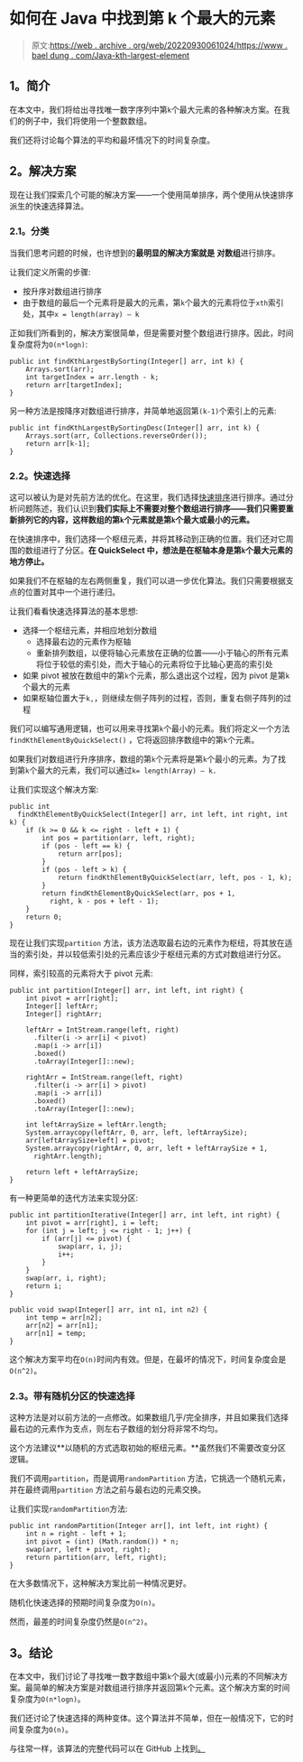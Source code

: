 # 如何在 Java 中找到第 k 个最大的元素

> 原文:[https://web . archive . org/web/20220930061024/https://www . bael dung . com/Java-kth-largest-element](https://web.archive.org/web/20220930061024/https://www.baeldung.com/java-kth-largest-element)

## **1。简介**

在本文中，我们将给出寻找唯一数字序列中第`k`个最大元素的各种解决方案。在我们的例子中，我们将使用一个整数数组。

我们还将讨论每个算法的平均和最坏情况下的时间复杂度。

## **2。解决方案**

现在让我们探索几个可能的解决方案——一个使用简单排序，两个使用从快速排序派生的快速选择算法。

### **2.1。分类**

当我们思考问题的时候，也许想到的**最明显的解决方案就是** **对数组**进行排序。

让我们定义所需的步骤:

*   按升序对数组进行排序
*   由于数组的最后一个元素将是最大的元素，第`k`个最大的元素将位于`xth`索引处，其中`x = length(array) – k`

正如我们所看到的，解决方案很简单，但是需要对整个数组进行排序。因此，时间复杂度将为`O(n*logn)`:

```
public int findKthLargestBySorting(Integer[] arr, int k) {
    Arrays.sort(arr);
    int targetIndex = arr.length - k;
    return arr[targetIndex];
}
```

另一种方法是按降序对数组进行排序，并简单地返回第`(k-1)`个索引上的元素:

```
public int findKthLargestBySortingDesc(Integer[] arr, int k) {
    Arrays.sort(arr, Collections.reverseOrder());
    return arr[k-1];
}
```

### **2.2。快速选择**

这可以被认为是对先前方法的优化。在这里，我们选择[快速排序](https://web.archive.org/web/20220626194127/https://www.geeksforgeeks.org/quick-sort/)进行排序。通过分析问题陈述，我们认识到**我们实际上不需要对整个数组进行排序——我们只需要重新排列它的内容，这样数组的第`k`个元素就是第`k`个最大或最小的元素。**

在快速排序中，我们选择一个枢纽元素，并将其移动到正确的位置。我们还对它周围的数组进行了分区。**在 QuickSelect 中，想法是在枢轴本身是第`k`个最大元素的地方停止。**

如果我们不在枢轴的左右两侧重复，我们可以进一步优化算法。我们只需要根据支点的位置对其中一个进行递归。

让我们看看快速选择算法的基本思想:

*   选择一个枢纽元素，并相应地划分数组
    *   选择最右边的元素作为枢轴
    *   重新排列数组，以便将轴心元素放在正确的位置——小于轴心的所有元素将位于较低的索引处，而大于轴心的元素将位于比轴心更高的索引处
*   如果 pivot 被放在数组中的第`k`个元素，那么退出这个过程，因为 pivot 是第`k`个最大的元素
*   如果枢轴位置大于`k,`，则继续左侧子阵列的过程，否则，重复右侧子阵列的过程

我们可以编写通用逻辑，也可以用来寻找第`k`个最小的元素。我们将定义一个方法`findKthElementByQuickSelect()` ，它将返回排序数组中的第`k`个元素。

如果我们对数组进行升序排序，数组的第`k`个元素将是第`k`个最小的元素。为了找到第`k`个最大的元素，我们可以通过`k= length(Array) – k.`

让我们实现这个解决方案:

```
public int 
  findKthElementByQuickSelect(Integer[] arr, int left, int right, int k) {
    if (k >= 0 && k <= right - left + 1) {
        int pos = partition(arr, left, right);
        if (pos - left == k) {
            return arr[pos];
        }
        if (pos - left > k) {
            return findKthElementByQuickSelect(arr, left, pos - 1, k);
        }
        return findKthElementByQuickSelect(arr, pos + 1,
          right, k - pos + left - 1);
    }
    return 0;
}
```

现在让我们实现`partition` 方法，该方法选取最右边的元素作为枢纽，将其放在适当的索引处，并以较低索引处的元素应该少于枢纽元素的方式对数组进行分区。

同样，索引较高的元素将大于 pivot 元素:

```
public int partition(Integer[] arr, int left, int right) {
    int pivot = arr[right];
    Integer[] leftArr;
    Integer[] rightArr;

    leftArr = IntStream.range(left, right)
      .filter(i -> arr[i] < pivot)
      .map(i -> arr[i])
      .boxed()
      .toArray(Integer[]::new);

    rightArr = IntStream.range(left, right)
      .filter(i -> arr[i] > pivot)
      .map(i -> arr[i])
      .boxed()
      .toArray(Integer[]::new);

    int leftArraySize = leftArr.length;
    System.arraycopy(leftArr, 0, arr, left, leftArraySize);
    arr[leftArraySize+left] = pivot;
    System.arraycopy(rightArr, 0, arr, left + leftArraySize + 1,
      rightArr.length);

    return left + leftArraySize;
}
```

有一种更简单的迭代方法来实现分区:

```
public int partitionIterative(Integer[] arr, int left, int right) {
    int pivot = arr[right], i = left;
    for (int j = left; j <= right - 1; j++) {
        if (arr[j] <= pivot) {
            swap(arr, i, j);
            i++;
        }
    }
    swap(arr, i, right);
    return i;
}

public void swap(Integer[] arr, int n1, int n2) {
    int temp = arr[n2];
    arr[n2] = arr[n1];
    arr[n1] = temp;
}
```

这个解决方案平均在`O(n)`时间内有效。但是，在最坏的情况下，时间复杂度会是`O(n^2)`。

### **2.3。带有随机分区的快速选择**

这种方法是对以前方法的一点修改。如果数组几乎/完全排序，并且如果我们选择最右边的元素作为支点，则左右子数组的划分将非常不均匀。

这个方法建议**以随机的方式选取初始的枢纽元素。**虽然我们不需要改变分区逻辑。

我们不调用`partition`，而是调用`randomPartition` 方法，它挑选一个随机元素，并在最终调用`partition` 方法之前与最右边的元素交换。

让我们实现`randomPartition`方法:

```
public int randomPartition(Integer arr[], int left, int right) {
    int n = right - left + 1;
    int pivot = (int) (Math.random()) * n;
    swap(arr, left + pivot, right);
    return partition(arr, left, right);
}
```

在大多数情况下，这种解决方案比前一种情况更好。

随机化快速选择的预期时间复杂度为`O(n)`。

然而，最差的时间复杂度仍然是`O(n^2)`。

## **3。结论**

在本文中，我们讨论了寻找唯一数字数组中第`k`个最大(或最小)元素的不同解决方案。最简单的解决方案是对数组进行排序并返回第`k`个元素。这个解决方案的时间复杂度为`O(n*logn)`。

我们还讨论了快速选择的两种变体。这个算法并不简单，但在一般情况下，它的时间复杂度为`O(n)`。

与往常一样，该算法的完整代码可以在 GitHub 上找到[。](https://web.archive.org/web/20220626194127/https://github.com/eugenp/tutorials/tree/master/algorithms-modules/algorithms-miscellaneous-1)